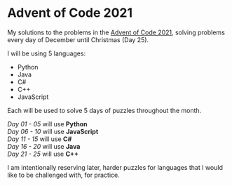 # Advent of Code 2021
My solutions to the problems in the [Advent of Code 2021](https://adventofcode.com/2021), solving problems every day of December until Christmas (Day 25).

I will be using 5 languages:  
- Python
- Java
- C#
- C++
- JavaScript

Each will be used to solve 5 days of puzzles throughout the month.

*Day 01 - 05* will use **Python**<br>
*Day 06 - 10* will use **JavaScript**<br>
*Day 11 - 15* will use **C#**<br>
*Day 16 - 20* will use **Java**<br>
*Day 21 - 25* will use **C++**<br>

I am intentionally reserving later, harder puzzles for languages that I would like to be challenged with, for practice.
